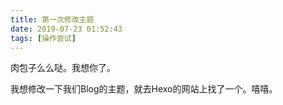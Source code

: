 ```yaml
---
title: 第一次修改主题
date: 2019-07-23 01:52:43
tags: [操作尝试]
---
```


肉包子么么哒。我想你了。

我想修改一下我们Blog的主题，就去Hexo的网站上找了一个。嘻嘻。
